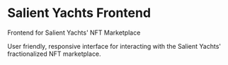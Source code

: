 # Salient Yachts Frontend
Frontend for Salient Yachts' NFT Marketplace

User friendly, responsive interface for interacting with the Salient Yachts' fractionalized NFT marketplace.
